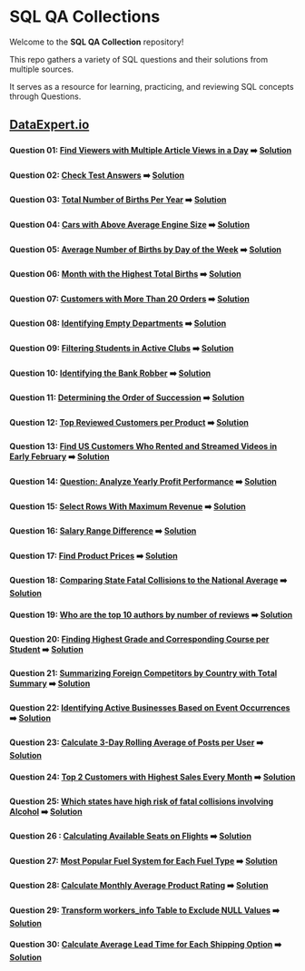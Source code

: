 # SQL QA Collections

Welcome to the **SQL QA Collection** repository!  

This repo gathers a variety of SQL questions and their solutions from multiple sources.  

It serves as a resource for learning, practicing, and reviewing SQL concepts through Questions.

## [DataExpert.io](DataExpert.io/README.md#dataexpertio)

###

#### Question 01: [Find Viewers with Multiple Article Views in a Day](DataExpert.io/README.md#question-01-find-viewers-with-multiple-article-views-in-a-day) ➡️ [Solution](DataExpert.io/DataExpert-SQL01.sql)

#### Question 02: [Check Test Answers](DataExpert.io/README.md#question-02-check-test-answers) ➡️ [Solution](DataExpert.io/DataExpert-SQL02.sql)

#### Question 03: [Total Number of Births Per Year](DataExpert.io/README.md#question-03-total-number-of-births-per-year) ➡️ [Solution](DataExpert.io/DataExpert-SQL03.sql)

#### Question 04: [Cars with Above Average Engine Size](DataExpert.io/README.md#question-04-cars-with-above-average-engine-size) ➡️ [Solution](DataExpert.io/DataExpert-SQL04.sql)

#### Question 05: [Average Number of Births by Day of the Week](DataExpert.io/README.md#question-05-average-number-of-births-by-day-of-the-week) ➡️ [Solution](DataExpert.io/DataExpert-SQL05.sql)

#### Question 06: [Month with the Highest Total Births](DataExpert.io/README.md#question-06-month-with-the-highest-total-births) ➡️ [Solution](DataExpert.io/DataExpert-SQL06.sql)

#### Question 07: [Customers with More Than 20 Orders](DataExpert.io/README.md#question-07-customers-with-more-than-20-orders) ➡️ [Solution](DataExpert.io/DataExpert-SQL07.sql)

#### Question 08: [Identifying Empty Departments](DataExpert.io/README.md#question-08-identifying-empty-departments) ➡️ [Solution](DataExpert.io/DataExpert-SQL08.sql)

#### Question 09: [Filtering Students in Active Clubs](DataExpert.io/README.md#question-09-filtering-students-in-active-clubs) ➡️ [Solution](DataExpert.io/DataExpert-SQL09.sql)

#### Question 10: [Identifying the Bank Robber](DataExpert.io/README.md#question-10-identifying-the-bank-robber) ➡️ [Solution](DataExpert.io/DataExpert-SQL10.sql)

#### Question 11: [Determining the Order of Succession](DataExpert.io/README.md#question-11-determining-the-order-of-succession) ➡️ [Solution](DataExpert.io/DataExpert-SQL11.sql)

#### Question 12: [Top Reviewed Customers per Product](DataExpert.io/README.md#question-12-top-reviewed-customers-per-product) ➡️ [Solution](DataExpert.io/DataExpert-SQL12.sql)

#### Question 13: [Find US Customers Who Rented and Streamed Videos in Early February](DataExpert.io/README.md#question-13-find-us-customers-who-rented-and-streamed-videos-in-early-february) ➡️ [Solution](DataExpert.io/DataExpert-SQL13.sql)

#### Question 14: [Question: Analyze Yearly Profit Performance](DataExpert.io/README.md#question-14-question-analyze-yearly-profit-performance) ➡️ [Solution](DataExpert.io/DataExpert-SQL14.sql)

#### Question 15: [Select Rows With Maximum Revenue](DataExpert.io/README.md#question-15-select-rows-with-maximum-revenue) ➡️ [Solution](DataExpert.io/DataExpert-SQL15.sql)

#### Question 16: [Salary Range Difference](DataExpert.io/README.md#question-16-salary-range-difference) ➡️ [Solution](DataExpert.io/DataExpert-SQL16.sql)

#### Question 17: [Find Product Prices](DataExpert.io/README.md#question-17-find-product-prices) ➡️ [Solution](DataExpert.io/DataExpert-SQL17.sql)

#### Question 18: [Comparing State Fatal Collisions to the National Average](DataExpert.io/README.md#question-18-comparing-state-fatal-collisions-to-the-national-average) ➡️ [Solution](DataExpert.io/DataExpert-SQL18.sql)

#### Question 19: [Who are the top 10 authors by number of reviews](DataExpert.io/README.md#question-19-who-are-the-top-10-authors-by-number-of-reviews) ➡️ [Solution](DataExpert.io/DataExpert-SQL19.sql)

#### Question 20: [Finding Highest Grade and Corresponding Course per Student](DataExpert.io/README.md#question-20-finding-highest-grade-and-corresponding-course-per-student) ➡️ [Solution](DataExpert.io/DataExpert-SQL20.sql)

#### Question 21: [Summarizing Foreign Competitors by Country with Total Summary](DataExpert.io/README.md#question-21-summarizing-foreign-competitors-by-country-with-total-summary) ➡️ [Solution](DataExpert.io/DataExpert-SQL21.sql)

#### Question 22: [Identifying Active Businesses Based on Event Occurrences](DataExpert.io/README.md#question-22-identifying-active-businesses-based-on-event-occurrences) ➡️ [Solution](DataExpert.io/DataExpert-SQL22.sql)

#### Question 23: [Calculate 3-Day Rolling Average of Posts per User](DataExpert.io/README.md#question-23-calculate-3-day-rolling-average-of-posts-per-user) ➡️ [Solution](DataExpert.io/DataExpert-SQL23.sql)

#### Question 24: [Top 2 Customers with Highest Sales Every Month](DataExpert.io/README.md#question-24-top-2-customers-with-highest-sales-every-month) ➡️ [Solution](DataExpert.io/DataExpert-SQL24.sql)

#### Question 25: [Which states have high risk of fatal collisions involving Alcohol](DataExpert.io/README.md#question-25-which-states-have-high-risk-of-fatal-collisions-involving-alcohol) ➡️ [Solution](DataExpert.io/DataExpert-SQL25.sql)

#### Question 26 : [Calculating Available Seats on Flights](DataExpert.io/README.md#question-26--calculating-available-seats-on-flights) ➡️ [Solution](DataExpert.io/DataExpert-SQL26.sql)

#### Question 27: [Most Popular Fuel System for Each Fuel Type](DataExpert.io/README.md#question-27-most-popular-fuel-system-for-each-fuel-type) ➡️ [Solution](DataExpert.io/DataExpert-SQL27.sql)

#### Question 28: [Calculate Monthly Average Product Rating](DataExpert.io/README.md#question-28-calculate-monthly-average-product-rating) ➡️ [Solution](DataExpert.io/DataExpert-SQL28.sql)

#### Question 29: [Transform workers_info Table to Exclude NULL Values](DataExpert.io/README.md#question-29-transform-workers_info-table-to-exclude-null-values) ➡️ [Solution](DataExpert.io/DataExpert-SQL29.sql)

#### Question 30: [Calculate Average Lead Time for Each Shipping Option](DataExpert.io/README.md#question-30-calculate-average-lead-time-for-each-shipping-option) ➡️ [Solution](DataExpert.io/DataExpert-SQL30.sql)

